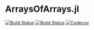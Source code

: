 # ArraysOfArrays.jl

[![Build Status](https://travis-ci.com/oschulz/ArraysOfArrays.jl.svg?branch=master)](https://travis-ci.com/oschulz/ArraysOfArrays.jl)
[![Build Status](https://ci.appveyor.com/api/projects/status/github/oschulz/ArraysOfArrays.jl?branch=master&svg=true)](https://ci.appveyor.com/project/oschulz/ArraysOfArrays-jl)
[![Codecov](https://codecov.io/gh/oschulz/ArraysOfArrays.jl/branch/master/graph/badge.svg)](https://codecov.io/gh/oschulz/ArraysOfArrays.jl)
